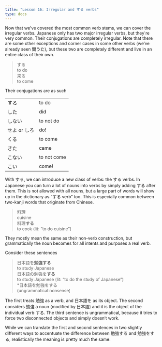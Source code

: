 ```yaml
---
title: "Lesson 16: Irregular and する verbs"
type: docs
---
```



Now that we've covered the most common verb stems, we can cover the irregular verbs. Japanese only has two major irregular verbs, but they're very common. Their conjugations are completely irregular. Note that there are some other exceptions and corner cases in some other verbs (we’ve already seen 問うた), but these two are completely different and live in an entire class of their own.

> する  <br>
> to do  <br>
> 来る  <br>
> to come


Their conjugations are as such  

|        |        |
|---------------|---------------|
| する          | to do         |
| した          | did           |
| しない        | to not do     |
| せよ or しろ  | do!           |
| くる          | to come       |
| きた          | came          |
| こない        | to not come   |
| こい          | come!         |

With する, we can introduce a new class of verbs: the する verbs. In Japanese you can turn a lot of nouns into verbs by simply adding する after them. This is not allowed with all nouns, but a large part of words will show up in the dictionary as “する verb” too. This is especially common between two-kanji words that originate from Chinese. 

> 料理  <br>
> cuisine  <br>
> 料理<b>する</b>  <br>
> to cook (lit: “to do cuisine”)


They mostly mean the same as their non-verb construction, but grammatically the noun becomes for all intents and purposes a real verb.

Consider these sentences

> 日本語を<b>勉強する</b>  <br>
> to study Japanese  <br>
> 日本語の勉強を<b>する</b>  <br>
> to study Japanese (lit: “to do the study of Japanese”)  <br>
> *日本語を勉強をする  <br>
> (ungrammatical nonsense)


The first treats 勉強 as a verb, and 日本語を as its object. The second considers 勉強 a noun (modified by 日本語) and it is the object of the individual verb する. The third sentence is ungrammatical, because it tries to force two disconnected objects and simply doesn’t work.

While we can translate the first and second sentences in two slightly different ways to accentuate the difference between 勉強する and 勉強をする, realistically the meaning is pretty much the same.
